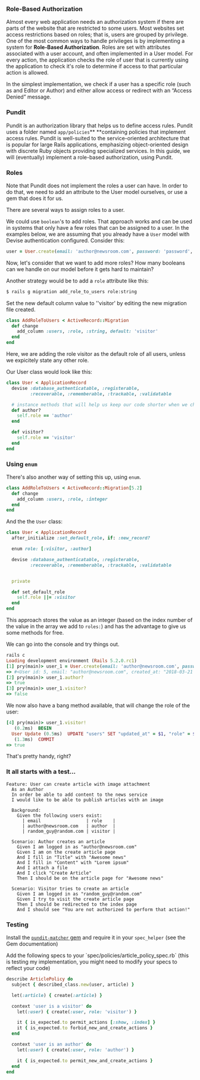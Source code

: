 ### Role-Based Authorization

Almost every web application needs an authorization system if there are parts of the website that are restricted to some users. Most websites set access restrictions based on roles; that is, users are grouped by privilege. One of the most common ways to handle privileges is by implementing a system for **Role-Based Authorization**. Roles are set with attributes associated with a user account, and often implemented in a User model. For every action, the application checks the role of user that is currently using the application to check it's role to determine if access to that particular action is allowed.

In the simplest implementation, we check if a user has a specific role \(such as and Editor or Author\) and either allow access or redirect with an “Access Denied” message.

### Pundit

Pundit is an authorization library that helps us to define access rules. Pundit uses a folder named `app/policies`** **containing policies that implement access rules. Pundit is well-suited to the service-oriented architecture that is popular for large Rails applications, emphasizing object-oriented design with discrete Ruby objects providing specialized services. In this guide, we will \(eventually\) implement a role-based authorization, using Pundit.

### Roles

Note that Pundit does not implement the roles a user can have. In order to do that, we need to add an attribute to the User model ourselves, or use a gem that does it for us.

There are several ways to assign roles to a user.

We could use `boolean`'s to add roles. That approach works and can be used in systems that only have a few roles that can be assigned to a user. In the examples below, we are assuming that you already have a `User` model with Devise authentication configured. Consider this:

```ruby
user = User.create(email: 'author@newsroom.com', password: 'password', author: true, visitor: false)
```

Now, let's consider that we want to add more roles? How many booleans can we handle on our model before it gets hard to maintain?

Another strategy would be to add a `role` attribute like this:

```bash
$ rails g migration add_role_to_users role:string
```

Set the new default column value to ''visitor' by editing the new migration file created.

```ruby
class AddRoleToUsers < ActiveRecord::Migration
  def change
    add_column :users, :role, :string, default: 'visitor'
  end
end
```

Here, we are adding the role visitor as the default role of all users, unless we expicitely state any other role.

Our User class would look like this:

```ruby
class User < ApplicationRecord
  devise :database_authenticatable, :registerable,
         :recoverable, :rememberable, :trackable, :validatable

  # instance methods that will help us keep our code shorter when we check for a role
  def author?
    self.role == 'author'
  end

  def visitor?
    self.role == 'visitor'
  end
end
```

### Using `enum`

There's also another way of setting this up, using `enum`.

```ruby
class AddRoleToUsers < ActiveRecord::Migration[5.2]
  def change
    add_column :users, :role, :integer
  end
end
```

And the the `User` class:

```ruby
class User < ApplicationRecord
  after_initialize :set_default_role, if: :new_record?

  enum role: [:visitor, :author]

  devise :database_authenticatable, :registerable,
         :recoverable, :rememberable, :trackable, :validatable


  private

  def set_default_role
    self.role ||= :visitor
  end
end
```

This approach stores the value as an integer \(based on the index number of the value in the array we add to `roles:`\) and has the advantage to give us some methods for free.

We can go into the console and try things out.

```ruby
rails c
Loading development environment (Rails 5.2.0.rc1)
[1] pry(main)> user_1 = User.create(email: 'author@newsroom.com', password: 'password', role: :author)
=> #<User id: 5, email: "author@newsroom.com", created_at: "2018-03-21 11:14:01", updated_at: "2018-03-21 11:14:01", role: "author">
[2] pry(main)> user_1.author?
=> true
[3] pry(main)> user_1.visitor?
=> false
```

We now also have a bang method available, that will change the role of the user:

```ruby
[4] pry(main)> user_1.visitor!
   (0.2ms)  BEGIN
  User Update (0.5ms)  UPDATE "users" SET "updated_at" = $1, "role" = $2 WHERE "users"."id" = $3  [["updated_at", "2018-03-21 11:15:12.882379"], ["role", 0], ["id", 5]]
   (1.3ms)  COMMIT
=> true
```

That's pretty handy, right?

### It all starts with a test...

```gherkin
Feature: User can create article with image attachment
  As an Author
  In order be able to add content to the news service
  I would like to be able to publish articles with an image

  Background:
    Given the following users exist:
      | email                 | role    |
      | author@newsroom.com   | author  |
      | random_guy@random.com | visitor |

  Scenario: Author creates an article
    Given I am logged in as "author@newsroom.com"
    Given I am on the create article page
    And I fill in "Title" with "Awesome news"
    And I fill in "Content" with "Lorem ipsum"
    And I attach a file
    And I click "Create Article"
    Then I should be on the article page for "Awesome news"

  Scenario: Visitor tries to create an article
    Given I am logged in as "random_guy@random.com"
    Given I try to visit the create article page
    Then I should be redirected to the index page
    And I should see "You are not authorized to perform that action!"
```

### Testing

Install the [`pundit-matcher`  gem](https://github.com/chrisalley/pundit-matchers)  and require it in your `spec_helper` \(see the Gem documentation\)

Add the following specs to your \`spec/policies/article\_policy\_spec.rb\` \(this is testing my implementation, you might need to modify your specs to reflect your code\)

```ruby
describe ArticlePolicy do
  subject { described_class.new(user, article) }

  let(:article) { create(:article) }

  context 'user is a visitor' do
    let(:user) { create(:user, role: 'visitor') }

    it { is_expected.to permit_actions [:show, :index] }
    it { is_expected.to forbid_new_and_create_actions }
  end

  context 'user is an author' do
    let(:user) { create(:user, role: 'author') }

    it { is_expected.to permit_new_and_create_actions }
  end
end
```



